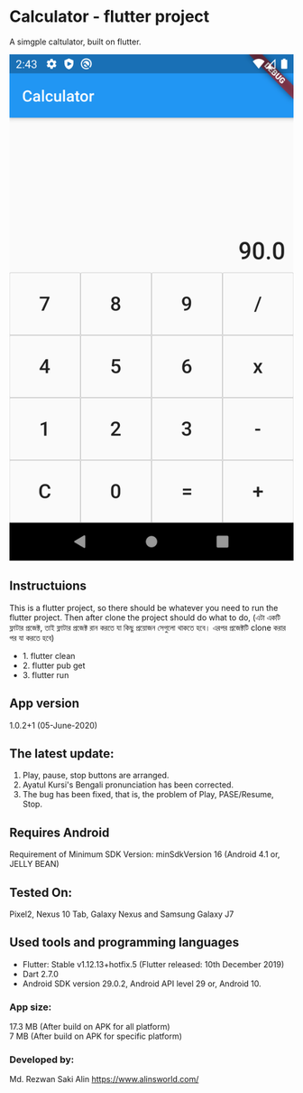 # Calculator - flutter project

A simgple caltulator, built on flutter.

![Alt text](Screenshot.png "calculator flutter-project")

## Instructuions

This is a flutter project, so there should be whatever you need to run the flutter project. Then after clone the project should do what to do,
(এটা একটি ফ্লাটার প্রজেক্ট, তাই ফ্লাটার প্রজেক্ট রান করতে যা কিছু প্রয়োজন সেগুলো থাকতে হবে। এরপর প্রজেক্টটি clone করার পর যা করতে হবে)

<ul>
    <li>1. flutter clean</li>
    <li>2. flutter pub get</li>
    <li>3. flutter run</li>
</ul>

## App version

1.0.2+1 (05-June-2020)

## The latest update:

1. Play, pause, stop buttons are arranged.
2. Ayatul Kursi's Bengali pronunciation has been corrected.
3. The bug has been fixed, that is, the problem of Play, PASE/Resume, Stop.

## Requires Android

Requirement of Minimum SDK Version: minSdkVersion 16 (Android 4.1 or, JELLY BEAN)

## Tested On:

Pixel2, Nexus 10 Tab, Galaxy Nexus and Samsung Galaxy J7

## Used tools and programming languages

<ul>
    <li>Flutter: Stable v1.12.13+hotfix.5 (Flutter released: 10th December 2019)</li>
    <li>Dart 2.7.0</li>
    <li>Android SDK version 29.0.2, Android API level 29 or, Android 10.</li>
</ul>

### App size:

17.3 MB (After build on APK for all platform) <br>
7 MB (After build on APK for specific platform)

### Developed by:

Md. Rezwan Saki Alin
https://www.alinsworld.com/
